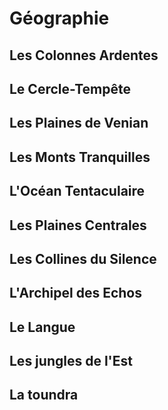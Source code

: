 # Géographie

## Les Colonnes Ardentes

## Le Cercle-Tempête

## Les Plaines de Venian

## Les Monts Tranquilles

## L'Océan Tentaculaire

## Les Plaines Centrales

## Les Collines du Silence

## L'Archipel des Echos

## Le Langue

## Les jungles de l'Est

## La toundra
